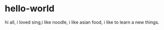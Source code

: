 # hello-world

hi all,
i loved sing,i like noodle, i like asian food, i like to learn a new things.

